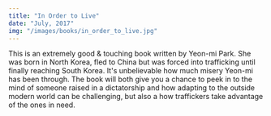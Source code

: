 ```yaml
---
title: "In Order to Live"
date: "July, 2017"
img: "/images/books/in_order_to_live.jpg"
---
```

This is an extremely good & touching book written by Yeon-mi Park. She was born in North Korea, fled to China but was forced into trafficking until finally reaching South Korea. It's unbelievable how much misery Yeon-mi has been through. The book will both give you a chance to peek in to the mind of someone raised in a dictatorship and how adapting to the outside modern world can be challenging, but also a how traffickers take advantage of the ones in need.